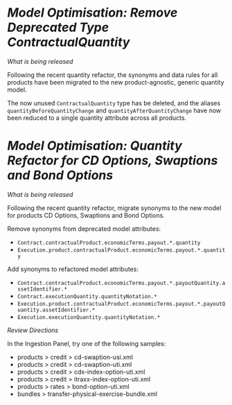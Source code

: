 # *Model Optimisation: Remove Deprecated Type ContractualQuantity*

_What is being released_

Following the recent quantity refactor, the synonyms and data rules for all products have been migrated to the new product-agnostic, generic quantity model.   

The now unused `ContractualQuantity` type has be deleted, and the aliases `quantityBeforeQuantityChange` and `quantityAfterQuantityChange` have now been reduced to a single quantity attribute across all products. 

# *Model Optimisation: Quantity Refactor for CD Options, Swaptions and Bond Options*

_What is being released_

Following the recent quantity refactor, migrate synonyms to the new model for products CD Options, Swaptions and Bond Options.

Remove synonyms from deprecated model attributes:
- `Contract.contractualProduct.economicTerms.payout.*.quantity`
- `Execution.product.contractualProduct.economicTerms.payout.*.quantity`

Add synonyms to refactored model attributes:
- `Contract.contractualProduct.economicTerms.payout.*.payoutQuantity.assetIdentifier.*`
- `Contract.executionQuantity.quantityNotation.*`
- `Execution.product.contractualProduct.economicTerms.payout.*.payoutQuantity.assetIdentifier.*`
- `Execution.executionQuantity.quantityNotation.*`

_Review Directions_

In the Ingestion Panel, try one of the following samples:

- products > credit > cd-swaption-usi.xml 
- products > credit > cd-swaption-uti.xml
- products > credit > cdx-index-option-uti.xml
- products > credit > itraxx-index-option-uti.xml
- products > rates > bond-option-uti.xml 
- bundles > transfer-physical-exercise-bundle.xml 
